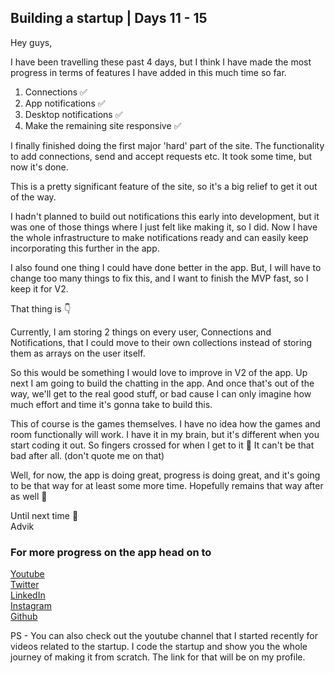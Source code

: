 ## Building a startup | Days 11 - 15

Hey guys,

I have been travelling these past 4 days, but I think I have made the most progress in terms of features I have added in this much time so far.

1) Connections ✅ <br>
2) App notifications ✅<br>
3) Desktop notifications ✅<br>
4) Make the remaining site responsive ✅<br>

I finally finished doing the first major 'hard' part of the site. The functionality to add connections, send and accept requests etc. It took some time, but now it's done.

This is a pretty significant feature of the site, so it's a big relief to get it out of the way.

I hadn't planned to build out notifications this early into development, but it was one of those things where I just felt like making it, so I did. Now I have the whole infrastructure to make notifications ready and can easily keep incorporating this further in the app.

I also found one thing I could have done better in the app. But, I will have to change too many things to fix this, and I want to finish the MVP fast, so I keep it for V2.

That thing is 👇

Currently, I am storing 2 things on every user, Connections and Notifications, that I could move to their own collections instead of storing them as arrays on the user itself. 

So this would be something I would love to improve in V2 of the app. 
Up next I am going to build the chatting in the app. And once that's out of the way, we'll get to the real good stuff, or bad cause I can only imagine how much effort and time it's gonna take to build this.

This of course is the games themselves. I have no idea how the games and room functionally will work. I have it in my brain, but it's different when you start coding it out. So fingers crossed for when I get to it 🤞
It can't be that bad after all. (don't quote me on that)

Well, for now, the app is doing great, progress is doing great, and it's going to be that way for at least some more time. Hopefully remains that way after as well 🤞

Until next time 👋<br>
Advik

### For more progress on the app head on to
[Youtube](https://www.youtube.com/channel/UCzhukYx1lfRYIQJgxQI4aPQ)<br>
[Twitter](https://twitter.com/Advik_Gupta69)<br>
[LinkedIn](https://www.linkedin.com/in/advik-gupta/)<br>
[Instagram](https://www.instagram.com/advikguptadev/)<br>
[Github](https://github.com/Advik-Gupta)<br>

PS - You can also check out the youtube channel that I started recently for videos related to the startup. I code the startup and show you the whole journey of making it from scratch. The link for that will be on my profile.